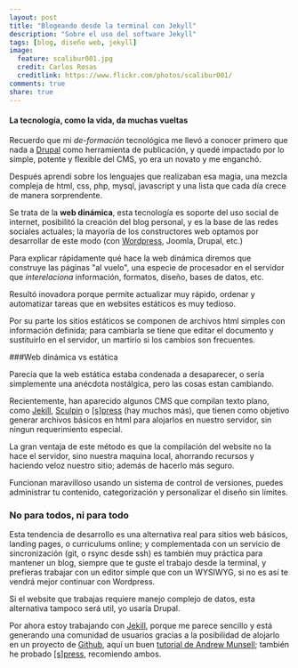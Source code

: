 ```yaml
---
layout: post
title: "Blogeando desde la terminal con Jekyll"
description: "Sobre el uso del software Jekyll"
tags: [blog, diseño web, jekyll]
image:
  feature: scalibur001.jpg 
  credit: Carlos Rosas
  creditlink: https://www.flickr.com/photos/scalibur001/
comments: true
share: true
---
```

 
#### La tecnología, como la vida, da muchas vueltas

Recuerdo que mi *de-formación* tecnológica me llevó a conocer primero que nada a [Drupal](http://drupal.org) como herramienta de publicación, y quedé impactado por lo simple, potente y flexible del CMS, yo era un novato y me enganchó.


Después aprendí sobre los lenguajes que realizaban esa magia, una mezcla compleja de html, css, php, mysql, javascript y una lista que cada día crece de manera sorprendente.

Se trata de la **web dinámica**, esta tecnología es soporte del uso social de internet, posibilitó la creación del blog personal, y es la base de las redes sociales actuales; la mayoría de los constructores web optamos por desarrollar de este modo (con [Wordpress](http://wordpress.org), Joomla, Drupal, etc.)


Para explicar rápidamente qué hace la web dinámica diremos que construye las páginas "al vuelo", una especie de procesador en el servidor que *interelaciona* información, formatos, diseño, bases de datos, etc.


Resultó inovadora porque permite actualizar muy rápido, ordenar y automatizar tareas que en websites estáticos es muy tedioso.


Por su parte los sitios estáticos se componen de archivos html simples con información definida; para cambiarla se tiene que editar el documento y sustituirlo en el servidor, un martirio si los cambios son frecuentes.

###Web dinámica vs estática

Parecía que la web estática estaba condenada a desaparecer, o sería simplemente una anécdota nostálgica, pero las cosas estan cambiando.


Recientemente, han aparecido algunos CMS que compilan texto plano, como [Jekill](http://jekyllrb.com), [Sculpin](http://sculpin.io) o [[s]press](http://spress.yosymfony.com) (hay muchos más), que tienen como objetivo generar archivos básicos en html para alojarlos en nuestro servidor, sin ningun requerimiento especial.


La gran ventaja de este método es que la compilación del website no la hace el servidor, sino nuestra maquina local, ahorrando recursos y haciendo veloz nuestro sitio; además de hacerlo más seguro.


Funcionan maravilloso usando un sistema de control de versiones, puedes administrar tu contenido, categorización y personalizar el diseño sin límites.

### No para todos, ni para todo

Esta tendencia de desarrollo es una alternativa real para sitios web básicos, landing pages, o curriculums online; y complementada con un servicio de sincronización (git, o rsync desde ssh) es también muy práctica para mantener un blog, siempre que te guste el trabajo desde la terminal, y prefieras trabajar con un editor simple que con un WYSIWYG, si no es así te vendrá mejor continuar con Wordpress.


Si el website que trabajas requiere manejo complejo de datos, esta alternativa tampoco será util, yo usaría Drupal.


Por ahora estoy trabajando con [Jekill](http://jekyllrb.com), porque me parece sencillo y está generando una comunidad de usuarios gracias a la posibilidad de alojarlo en un proyecto de [Github](http://github.com), aquí un buen [tutorial de Andrew Munsell](https://www.andrewmunsell.com/tutorials/jekyll-by-example); también he probado [[s]press](http://spress.yosymfony.com), recomiendo ambos.